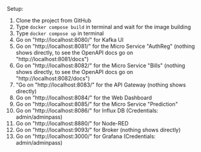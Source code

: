Setup:

1) Clone the project from GitHub
2) Type ```docker compose build``` in terminal and wait for the image building
3) Type ```docker compose up``` in terminal
4) Go on "http://localhost:8080/" for Kafka UI 
5) Go on "http://localhost:8081/" for the Micro Service "AuthReg" (nothing shows directly, to see the OpenAPI docs go on "http://localhost:8081/docs")
6) Go on "http://localhost:8082/" for the Micro Service "Bills" (nothing shows directly, to see the OpenAPI docs go on "http://localhost:8082/docs")
7) "Go on "http://localhost:8083/" for the API Gateway (nothing shows directly)
8) Go on "http://localhost:8084/" for the Web Dashboard
9) Go on "http://localhost:8085/" for the Micro Service "Prediction"
10) Go on "http://localhost:8086/" for Influx DB (Credentials: admin/adminpass)
11) Go on "http://localhost:8880/" for Node-RED
12) Go on "http://localhost:9093/" for Broker (nothing shows directly)
13) Go on "http://localhost:3000/" for Grafana (Credentials: admin/adminpass)
